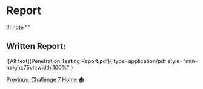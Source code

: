 # **Report**
!!! note ""
## **Written Report:**


![Alt text](Penetration Testing Report.pdf){ type=application/pdf style="min-height:75vh;width:100%" }




<div class="button-container" markdown="1">
<a href="/Career-Simulation-3/challenge_7/" class="md-button md-button--primary">Previous: Challenge 7</a>
<a href="/Career-Simulation-3/" class="md-button md-button--secondary">Home 🏠</a>

</div>

